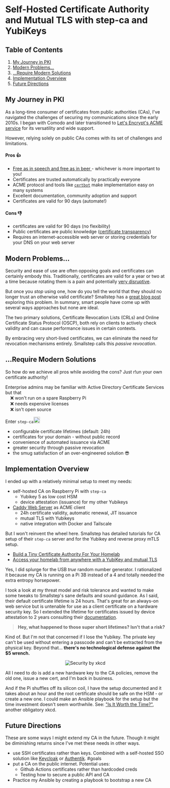 <!-- # PKI in the Home(lab) -->
# Self-Hosted Certificate Authority and Mutual TLS with step-ca and YubiKeys
## Table of Contents
1. [My Journey in PKI](#my-journey-in-pki)
2. [Modern Problems...](#modern-problems)
3. [...Require Modern Solutions](#require-modern-solutions)
4. [Implementation Overview](#implementation-overview)
5. [Future Directions](#future-directions)

## My Journey in PKI
As a long-time consumer of certificates from public authorities (CAs), I've navigated the challenges of securing my communications since the early 2010s. I began with Comodo and later transitioned to [Let's Encrypt's ACME service](https://letsencrypt.org/how-it-works/) for its versatility and wide support.

However, relying solely on public CAs comes with its set of challenges and limitations.

#### Pros 👍
- [Free as in speech and free as in beer ](https://www.gnu.org/philosophy/free-sw.en.html) - whichever is more important to you!
- Certificates are trusted automatically by practically everyone
- ACME protocol and tools like [`certbot`](https://certbot.eff.org/) make implementation easy on many systems
- Excellent documentation, community adoption and support
- Certificates are valid for 90 days (automate!)

#### Cons 👎
- certificates are valid for 90 days (no flexibility)
- Public certificates are public knowledge ([certificate transparency](https://www.mayhem.security/blog/certificate-transparency-does-more-harm-than-good-heres-why))
- Requires an internet-accessible web server or storing credentials for your DNS on your web server 

## Modern Problems...
Security and ease of use are often opposing goals and certificates can certainly embody this. Traditionally, certificates are valid for a year or two at a time because rotating them is a pain and potentially [very disruptive](https://www.zdnet.com/article/government-shutdown-tls-certificates-not-renewed-many-websites-are-down/).

But once you *stop* using one, how do you tell the world that they should no longer trust an otherwise valid certificate? Smallstep has a [great blog post](https://smallstep.com/blog/passive-revocation/) exploring this problem. In summary, smart people have come up with several ways approaches but none are ideal.

The two primary solutions, Certificate Revocation Lists (CRLs) and Online Certificate Status Protocol (OSCP), both rely on clients to actively check validity and can cause performance issues in certain contexts.

By embracing very short-lived certificates, we can eliminate the need for revocation mechanisms entirely. Smallstep calls this *passive revocation*.

## ...Require Modern Solutions
So how do we achieve all pros while avoiding the cons? Just r!un your own certificate authority! 

Enterprise admins may be familiar with Active Directory Certificate Services but that<br>
&nbsp;&nbsp;&nbsp;&nbsp;❌ won't run on a spare Raspberry Pi<br>
&nbsp;&nbsp;&nbsp;&nbsp;❌ needs expensive licenses<br>
&nbsp;&nbsp;&nbsp;&nbsp;❌ isn't open source<br>

Enter `step-ca`[<img src="https://github.githubassets.com/images/modules/logos_page/GitHub-Mark.png" alt="GitHub Logo" width="20" height="20">](https://github.com/smallstep/certificates)
- configurable certificate lifetimes (default: 24h)
- certificates for your domain - without public record
- convenience of automated issuance via ACME
- greater security through passive revocation
- the smug satisfaction of an over-engineered solution 😎

## Implementation Overview
I ended up with a relatively minimal setup to meet my needs: 
- self-hosted CA on Raspberry Pi with `step-ca`
    - Yubikey 5 as low cost HSM
    - device attestation (issuance) for my other Yubikeys
- [Caddy Web Server](https://caddyserver.com/docs/automatic-https) as ACME client
    - 24h certificate validity, automatic renewal, JIT issuance
    - mutual TLS with Yubikeys 
    - native integration with Docker and Tailscale

But I won't reinvent the wheel here. Smallstep has detailed tutorials for CA setup of their `step-ca` server and for the Yubikey and reverse proxy mTLS setup.
* [Build a Tiny Certificate Authority For Your Homelab](https://smallstep.com/blog/build-a-tiny-ca-with-raspberry-pi-yubikey/)
* [Access your homelab from anywhere with a YubiKey and mutual TLS](https://smallstep.com/blog/access-your-homelab-anywhere/)

Yes, I did splurge for the USB *true* random number generator. I rationalized it because my CA is running on a Pi 3B instead of a 4 and totally needed the extra entropy horsepower.

I took a look at my threat model and risk tolerance and wanted to make some tweaks to Smallstep's sane defaults and sound guidance. As I said, their default certificate lifetime is 24 hours. That's great for an always-on web service but is untenable for use as a client certificate on a hardware security key. So I extended the lifetime for certificates issued by device attestation to 2 years consulting their [documentation](https://smallstep.com/docs/step-ca/#ssh-certificate-authority).

> **Hey, what happened to those super short lifetimes? Isn't that a risk?**

Kind of. But I'm not that concerned if I lose the Yubikey. The private key can't be used without entering a passcode and can't be extracted from the physical key. Beyond that... **there's no technological defense against the $5 wrench.**

<p align="center">
  <img src="https://imgs.xkcd.com/comics/security.png" alt="Security by xkcd">
</p>

All I need to do is add a new hardware key to the CA policies, remove the old one, issue a new cert, and I'm back in business.

And if the Pi shuffles off its silicon coil, I have the setup documented and it takes about an hour and the root certificate should be safe on the HSM - or create a new one. I could make an Ansible playbook for the setup but the time investment doesn't seem worthwhile. See: ["Is It Worth the Time?"](https://xkcd.com/1205), another obligatory xkcd.

## Future Directions
These are some ways I might extend my CA in the future. Though it might be diminishing returns since I've met these needs in other ways.
- use SSH certificates rather than keys. Combined with a self-hosted SSO solution like [Keycloak](https://www.keycloak.org/) or [Authentik](https://goauthentik.io/). #goals
- put a CA on the public internet. Potential uses:
    - Github Actions certificates rather than hardcoded creds 
    - Testing how to secure a public API and CA
- Practice my Ansible by creating a playbook to bootstrap a new CA
